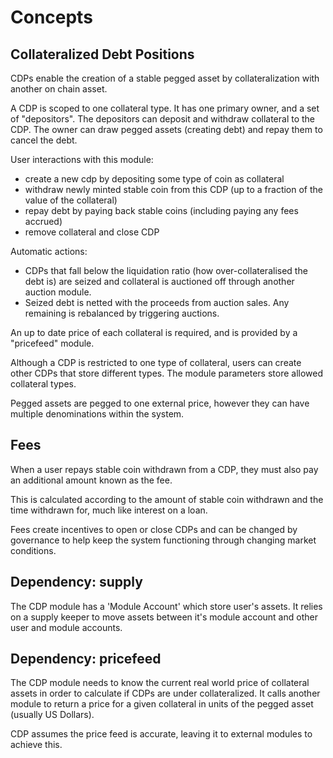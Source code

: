 # Concepts

## Collateralized Debt Positions

CDPs enable the creation of a stable pegged asset by collateralization with another on chain asset.

A CDP is scoped to one collateral type. It has one primary owner, and a set of "depositors". The depositors can deposit and withdraw collateral to the CDP. The owner can draw pegged assets (creating debt) and repay them to cancel the debt.

User interactions with this module:

- create a new cdp by depositing some type of coin as collateral
- withdraw newly minted stable coin from this CDP (up to a fraction of the value of the collateral)
- repay debt by paying back stable coins (including paying any fees accrued)
- remove collateral and close CDP

Automatic actions:

- CDPs that fall below the liquidation ratio (how over-collateralised the debt is) are seized and collateral is auctioned off through another auction module.
- Seized debt is netted with the proceeds from auction sales. Any remaining is rebalanced by triggering auctions.

An up to date price of each collateral is required, and is provided by a "pricefeed" module.

Although a CDP is restricted to one type of collateral, users can create other CDPs that store different types. The module parameters store allowed collateral types.

Pegged assets are pegged to one external price, however they can have multiple denominations within the system.
<!-- TODO what parts treat different denoms as interchangeable and what parts do not -->

## Fees

When a user repays stable coin withdrawn from a CDP, they must also pay an additional amount known as the fee.

This is calculated according to the amount of stable coin withdrawn and the time withdrawn for, much like interest on a loan.

Fees create incentives to open or close CDPs and can be changed by governance to help keep the system functioning through changing market conditions.

<!-- TODO how they are calculated -->

## Dependency: supply

The CDP module has a 'Module Account' which store user's assets. It relies on a supply keeper to move assets between it's module account and other user and module accounts.

## Dependency: pricefeed

The CDP module needs to know the current real world price of collateral assets in order to calculate if CDPs are under collateralized. It calls another module to return a price for a given collateral in units of the pegged asset (usually US Dollars).

CDP assumes the price feed is accurate, leaving it to external modules to achieve this.
